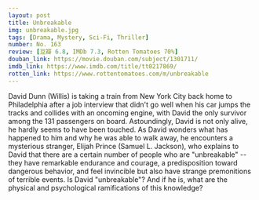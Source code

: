 ```yaml
---
layout: post 
title: Unbreakable
img: unbreakable.jpg
tags: [Drama, Mystery, Sci-Fi, Thriller]
number: No. 163
review: [豆瓣 6.8, IMDb 7.3, Rotten Tomatoes 70%]
douban_link: https://movie.douban.com/subject/1301711/
imdb_link: https://www.imdb.com/title/tt0217869/
rotten_link: https://www.rottentomatoes.com/m/unbreakable
---
```


David Dunn (Willis) is taking a train from New York City back home to Philadelphia after a job interview that didn't go well when his car jumps the tracks and collides with an oncoming engine, with David the only survivor among the 131 passengers on board. Astoundingly, David is not only alive, he hardly seems to have been touched. As David wonders what has happened to him and why he was able to walk away, he encounters a mysterious stranger, Elijah Prince (Samuel L. Jackson), who explains to David that there are a certain number of people who are "unbreakable" -- they have remarkable endurance and courage, a predisposition toward dangerous behavior, and feel invincible but also have strange premonitions of terrible events. Is David "unbreakable"? And if he is, what are the physical and psychological ramifications of this knowledge?